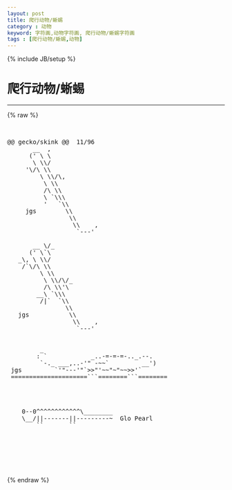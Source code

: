 ```yaml
---
layout: post
title: 爬行动物/蜥蜴
category : 动物
keyword: 字符画,动物字符画, 爬行动物/蜥蜴字符画
tags : [爬行动物/蜥蜴,动物]
---
```

{% include JB/setup %}
# 爬行动物/蜥蜴
---
{% raw %}
<pre>


@@ gecko/skink @@  11/96 
       __  ,
      (&#039; \ \
       \ \\/ 
     &#039;\/\ \\
         \ \\/\,
          \ \\
          /\ \\
          \ `\\\
          &#039;   `\\
     jgs        \\
                 \\
                  \\    ,
                   `---&#039;  
            
       __ \/_
      (&#039; \`\
   _\, \ \\/ 
    /`\/\ \\
         \ \\    
          \ \\/\/_
          /\ \\&#039;\
        __\ `\\\
         /|`  `\\
                \\
   jgs           \\
                  \\    ,
                   `---&#039;  


         _
        : `            _..-=-=-=-.._.--.
         `-._ ___,..-&#039;&quot; -~~`         __&#039;)
 jgs         `&#039;&quot;---&#039;&quot;`&gt;&gt;&quot;&#039;~~&quot;~&quot;~~&gt;&gt;&#039;`
 =====================```========```======== 




    0--0^^^^^^^^^^^^\________  
    \__/||-------||---------~  Glo Pearl
        ``       ``





 </pre>
{% endraw %}
